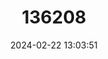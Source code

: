 ---
title: "136208"
category: "Chlorocebus tantalus"
draft: false
date: 2024-02-22 13:03:51
languages:
  German: ["Tantalus-Grünmeerkatze", "Tantalus-Meerkatze"]
  Spanish; Castilian: ["Vervet de Tántalo"]
  French: ["Vervet tantale"]
  English: ["Tantalus Monkey"]
---